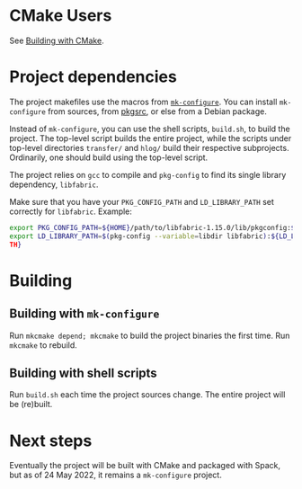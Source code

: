# CMake Users

See [Building with CMake](building_cmake.md).

# Project dependencies 

The project makefiles use the macros from
[`mk-configure`](https://github.com/cheusov/mk-configure).  You can
install `mk-configure` from sources, from [pkgsrc](https://pkgsrc.org/),
or else from a Debian package.

Instead of `mk-configure`, you can use the shell scripts, `build.sh`,
to build the project.  The top-level script builds the entire project,
while the scripts under top-level directories `transfer/` and `hlog/`
build their respective subprojects.  Ordinarily, one should build using
the top-level script.

The project relies on `gcc` to compile and `pkg-config` to find its
single library dependency, `libfabric`.

Make sure that you have your
`PKG_CONFIG_PATH` and `LD_LIBRARY_PATH` set correctly for `libfabric`.
Example:

```sh
export PKG_CONFIG_PATH=${HOME}/path/to/libfabric-1.15.0/lib/pkgconfig:${PKG_CONFIG_PATH}
export LD_LIBRARY_PATH=$(pkg-config --variable=libdir libfabric):${LD_LIBRARY_PA
TH}
```

# Building

## Building with `mk-configure`

Run `mkcmake depend; mkcmake` to build the project binaries the first
time.  Run `mkcmake` to rebuild.

## Building with shell scripts

Run `build.sh` each time the project sources change.  The entire project
will be (re)built.

# Next steps

Eventually the project will be built with CMake and packaged with Spack,
but as of 24 May 2022, it remains a `mk-configure` project.
